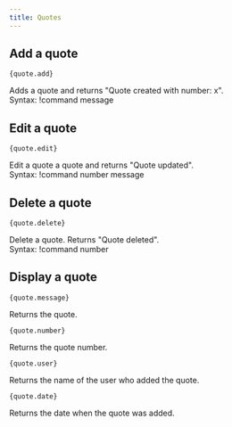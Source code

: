 ```yaml
---
title: Quotes
---
```


## Add a quote

`{quote.add}`

Adds a quote and returns "Quote created with number: x".  
Syntax: !command message


## Edit a quote

`{quote.edit}`

Edit a quote a quote and returns "Quote updated".  
Syntax: !command number message


## Delete a quote

`{quote.delete}`

Delete a quote. Returns "Quote deleted".  
Syntax: !command number


## Display a quote

`{quote.message}`

Returns the quote.

`{quote.number}`

Returns the quote number.

`{quote.user}`

Returns the name of the user who added the quote.

`{quote.date}`

Returns the date when the quote was added.

